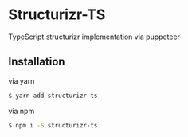 # Structurizr-TS
TypeScript structurizr implementation via puppeteer

## Installation

via yarn
```bash
$ yarn add structurizr-ts
```

via npm
```bash
$ npm i -S structurizr-ts
```
